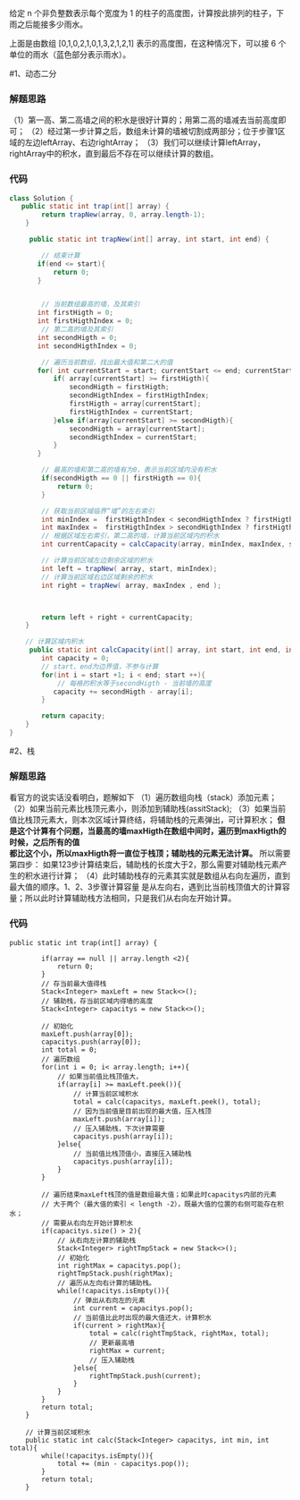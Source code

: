 给定 n 个非负整数表示每个宽度为 1 的柱子的高度图，计算按此排列的柱子，下雨之后能接多少雨水。

上面是由数组 \[0,1,0,2,1,0,1,3,2,1,2,1\] 表示的高度图，在这种情况下，可以接 6 个单位的雨水（蓝色部分表示雨水）。

#1、动态二分
### 解题思路
（1）第一高、第二高墙之间的积水是很好计算的；用第二高的墙减去当前高度即可；
（2）经过第一步计算之后，数组未计算的墙被切割成两部分；位于步骤1区域的左边leftArray、右边rightArray；
（3）我们可以继续计算leftArray，rightArray中的积水，直到最后不存在可以继续计算的数组。

### 代码

```java
class Solution {
   public static int trap(int[] array) {
        return trapNew(array, 0, array.length-1);
    }

     public static int trapNew(int[] array, int start, int end) {

        // 结束计算
       if(end <= start){
           return 0;
       }


        // 当前数组最高的墙，及其索引
       int firstHigth = 0;
       int firstHigthIndex = 0;
        // 第二高的墙及其索引
       int secondHigth = 0;
       int secondHigthIndex = 0;

        // 遍历当前数组，找出最大值和第二大的值
       for( int currentStart = start; currentStart <= end; currentStart ++){
           if( array[currentStart] >= firstHigth){
               secondHigth = firstHigth;
               secondHigthIndex = firstHigthIndex;
               firstHigth = array[currentStart];
               firstHigthIndex = currentStart;
           }else if(array[currentStart] >= secondHigth){
               secondHigth = array[currentStart];
               secondHigthIndex = currentStart;
           }
       }

        // 最高的墙和第二高的墙有为0，表示当前区域内没有积水
        if(secondHigth == 0 || firstHigth == 0){
            return 0;
        }

        // 获取当前区域临界“墙”的左右索引
        int minIndex =  firstHigthIndex < secondHigthIndex ? firstHigthIndex : secondHigthIndex;
        int maxIndex =  firstHigthIndex > secondHigthIndex ? firstHigthIndex : secondHigthIndex;
        // 根据区域左右索引，第二高的墙，计算当前区域内的积水
        int currentCapacity = calcCapacity(array, minIndex, maxIndex, secondHigth);

        // 计算当前区域左边剩余区域的积水
        int left = trapNew( array, start, minIndex);
        // 计算当前区域右边区域剩余的积水
        int right = trapNew( array, maxIndex , end );



        return left + right + currentCapacity;
    }

    // 计算区域内积水
     public static int calcCapacity(int[] array, int start, int end, int secondHigth){
        int capacity = 0;
        // start、end为边界值，不参与计算
        for(int i = start +1; i < end; start ++){
            // 每格的积水等于secondHigth - 当前墙的高度
           capacity += secondHigth - array[i];
        }

        return capacity;
    }
}
```


#2、栈
### 解题思路
看官方的说实话没看明白，题解如下
（1）遍历数组向栈（stack）添加元素；
（2）如果当前元素比栈顶元素小，则添加到辅助栈(assitStack);
（3）如果当前值比栈顶元素大，则本次区域计算终结，将辅助栈的元素弹出，可计算积水；
**但是这个计算有个问题，当最高的墙maxHigth在数组中间时，遍历到maxHigth的时候，之后所有的值**  
**都比这个小，所以maxHigth将一直位于栈顶；辅助栈的元素无法计算。**
所以需要第四步：
如果123步计算结束后，辅助栈的长度大于2，那么需要对辅助栈元素产生的积水进行计算；
（4）此时辅助栈存的元素其实就是数组从右向左遍历，直到最大值的顺序。1、2、3步骤计算容量
是从左向右，遇到比当前栈顶值大的计算容量；所以此时计算辅助栈方法相同，只是我们从右向左开始计算。

### 代码
```
public static int trap(int[] array) {

        if(array == null || array.length <2){
            return 0;
        }
        // 存当前最大值得栈
        Stack<Integer> maxLeft = new Stack<>();
        // 辅助栈，存当前区域内得墙的高度
        Stack<Integer> capacitys = new Stack<>();

        // 初始化
        maxLeft.push(array[0]);
        capacitys.push(array[0]);
        int total = 0;
        // 遍历数组
        for(int i = 0; i< array.length; i++){
            // 如果当前值比栈顶值大，
            if(array[i] >= maxLeft.peek()){
                // 计算当前区域积水
                total = calc(capacitys, maxLeft.peek(), total);
                // 因为当前值是目前出现的最大值，压入栈顶
                maxLeft.push(array[i]);
                // 压入辅助栈，下次计算需要
                capacitys.push(array[i]);
            }else{
                // 当前值比栈顶值小，直接压入辅助栈
                capacitys.push(array[i]);
            }
        }

        // 遍历结束maxLeft栈顶的值是数组最大值；如果此时capacitys内部的元素
        // 大于两个（最大值的索引 < length -2），既最大值的位置的右侧可能存在积水；
        // 需要从右向左开始计算积水
        if(capacitys.size() > 2){
            // 从右向左计算的辅助栈
            Stack<Integer> rightTmpStack = new Stack<>();
            // 初始化
            int rightMax = capacitys.pop();
            rightTmpStack.push(rightMax);
            // 遍历从左向右计算的辅助栈。
            while(!capacitys.isEmpty()){
                // 弹出从右向左的元素
                int current = capacitys.pop();
                // 当前值比此时出现的最大值还大，计算积水
                if(current > rightMax){
                    total = calc(rightTmpStack, rightMax, total);
                    // 更新最高墙
                    rightMax = current;
                    // 压入辅助栈
                }else{
                    rightTmpStack.push(current);
                }
            }
        }
        return total;
    }

    // 计算当前区域积水
    public static int calc(Stack<Integer> capacitys, int min, int total){
        while(!capacitys.isEmpty()){
            total += (min - capacitys.pop());
        }
        return total;
    }

```
